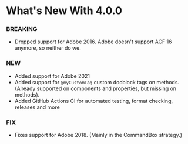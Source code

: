 # What's New With 4.0.0

### BREAKING

* Dropped support for Adobe 2016. Adobe doesn't support ACF 16 anymore, so neither do we.

### NEW

* Added support for Adobe 2021
* Added support for `@myCustomTag` custom docblock tags on methods. (Already supported on components and properties, but missing on methods).
* Added GitHub Actions CI for automated testing, format checking, releases and more

### FIX

* Fixes support for Adobe 2018. (Mainly in the CommandBox strategy.)
